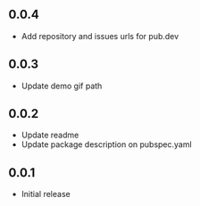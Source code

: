 ## 0.0.4

- Add repository and issues urls for pub.dev

## 0.0.3

- Update demo gif path

## 0.0.2

- Update readme
- Update package description on pubspec.yaml

## 0.0.1

- Initial release
